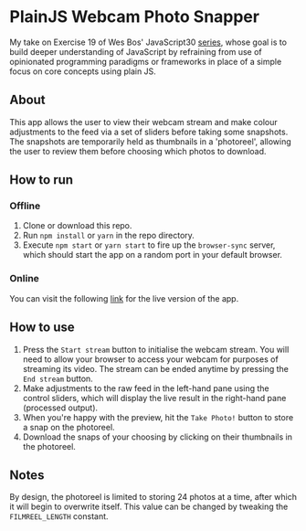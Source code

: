# PlainJS Webcam Photo Snapper
My take on Exercise 19 of Wes Bos' JavaScript30 [series](https://javascript30.com/), whose goal is to build deeper understanding of JavaScript by refraining from use of opinionated programming paradigms or frameworks in place of a simple focus on core concepts using plain JS.

## About
This app allows the user to view their webcam stream and make colour adjustments to the feed via a set of sliders before taking some snapshots. The snapshots are temporarily held as thumbnails in a 'photoreel', allowing the user to review them before choosing which photos to download.

## How to run
### Offline
1. Clone or download this repo.
2. Run `npm install` or `yarn` in the repo directory.
3. Execute `npm start` or `yarn start` to fire up the `browser-sync` server, which should start the app on a random port in your default browser.
### Online
You can visit the following [link](https://evblance-pjs-webcam-photo-snapper.netlify.com) for the live version of the app.

## How to use

1. Press the `Start stream` button to initialise the webcam stream. You will need to allow your browser to access your webcam for purposes of streaming its video. The stream can be ended anytime by pressing the `End stream` button.
2. Make adjustments to the raw feed in the left-hand pane using the control sliders, which will display the live result in the right-hand pane (processed output).
3. When you're happy with the preview, hit the `Take Photo!` button to store a snap on the photoreel.
4. Download the snaps of your choosing by clicking on their thumbnails in the photoreel.

## Notes
By design, the photoreel is limited to storing 24 photos at a time, after which it will begin to overwrite itself. This value can be changed by tweaking the `FILMREEL_LENGTH` constant.

